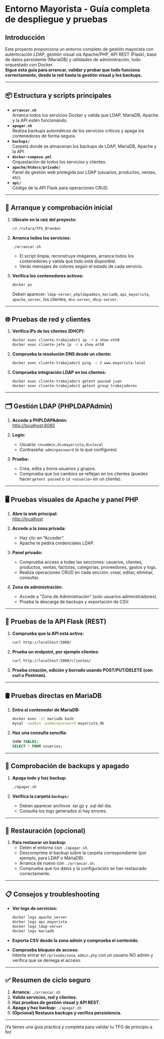 # Entorno Mayorista - Guía completa de despliegue y pruebas

## Introducción

Este proyecto proporciona un entorno completo de gestión mayorista con autenticación LDAP, gestión visual vía Apache/PHP, API REST (Flask), base de datos persistente (MariaDB) y utilidades de administración, todo orquestado con Docker.  
**Sigue esta guía para arrancar, validar y probar que todo funciona correctamente, desde la red hasta la gestión visual y los backups.**

---

## 📦 Estructura y scripts principales

- **`arrancar.sh`**  
  Arranca todos los servicios Docker y valida que LDAP, MariaDB, Apache y la API estén funcionando.
- **`apagar.sh`**  
  Realiza backups automáticos de los servicios críticos y apaga los contenedores de forma segura.
- **`backups/`**  
  Carpeta donde se almacenan los backups de LDAP, MariaDB, Apache y la API.
- **`docker-compose.yml`**  
  Orquestación de todos los servicios y clientes.
- **`apache/htdocs/privado/`**  
  Panel de gestión web protegida por LDAP (usuarios, productos, ventas, etc).
- **`api/`**  
  Código de la API Flask para operaciones CRUD.

---

## 🚀 Arranque y comprobación inicial

1. **Ubícate en la raíz del proyecto:**
   ```bash
   cd /ruta/a/TFG_Brandon
   ```

2. **Arranca todos los servicios:**
   ```bash
   ./arrancar.sh
   ```
   - El script limpia, reconstruye imágenes, arranca todos los contenedores y valida que todo está disponible.
   - Verás mensajes de colores según el estado de cada servicio.

3. **Verifica los contenedores activos:**
   ```bash
   docker ps
   ```
   Deben aparecer: `ldap-server`, `phpldapadmin`, `mariadb`, `api_mayorista`, `apache_server`, los clientes, `dns-server`, `dhcp-server`.

---

## 🌐 Pruebas de red y clientes

1. **Verifica IPs de los clientes (DHCP):**
   ```bash
   docker exec cliente-trabajador1 ip -4 a show eth0
   docker exec cliente-jefe ip -4 a show eth0
   ```

2. **Comprueba la resolución DNS desde un cliente:**
   ```bash
   docker exec cliente-trabajador1 ping -c 2 www.mayorista.local
   ```

3. **Comprueba integración LDAP en los clientes:**
   ```bash
   docker exec cliente-trabajador1 getent passwd juan
   docker exec cliente-trabajador1 getent group trabajadores
   ```

---

## 🗂️ Gestión LDAP (PHPLDAPAdmin)

1. **Accede a PHPLDAPAdmin:**  
   [http://localhost:8080](http://localhost:8080)

2. **Login:**  
   - Usuario: `cn=admin,dc=mayorista,dc=local`
   - Contraseña: `adminpassword` (o la que configures)

3. **Prueba:**  
   - Crea, edita y borra usuarios y grupos.
   - Comprueba que los cambios se reflejan en los clientes (puedes hacer `getent passwd` o `id <usuario>` en un cliente).

---

## 🖥️ Pruebas visuales de Apache y panel PHP

1. **Abre la web principal:**  
   [http://localhost](http://localhost)

2. **Accede a la zona privada:**  
   - Haz clic en “Acceder”.
   - Apache te pedirá credenciales LDAP.

3. **Panel privado:**  
   - Comprueba acceso a todas las secciones: usuarios, clientes, productos, ventas, facturas, categorías, proveedores, gastos y logs.
   - Realiza operaciones CRUD en cada sección: crear, editar, eliminar, consultar.

4. **Zona de administración:**  
   - Accede a “Zona de Administración” (solo usuarios administradores).
   - Prueba la descarga de backups y exportación de CSV.

---

## 🔗 Pruebas de la API Flask (REST)

1. **Comprueba que la API está activa:**
   ```bash
   curl http://localhost:5000/
   ```

2. **Prueba un endpoint, por ejemplo clientes:**
   ```bash
   curl http://localhost:5000/clientes/
   ```

3. **Prueba creación, edición y borrado usando POST/PUT/DELETE (con curl o Postman).**

---

## 🛢️ Pruebas directas en MariaDB

1. **Entra al contenedor de MariaDB:**
   ```bash
   docker exec -it mariadb bash
   mysql -uadmin -padminpassword mayorista_db
   ```

2. **Haz una consulta sencilla:**
   ```sql
   SHOW TABLES;
   SELECT * FROM usuarios;
   ```

---

## 💾 Comprobación de backups y apagado

1. **Apaga todo y haz backup:**
   ```bash
   ./apagar.sh
   ```

2. **Verifica la carpeta `backups/`**  
   - Deben aparecer archivos .tar.gz y .sql del día.
   - Consulta los logs generados si hay errores.

---

## 🔄 Restauración (opcional)

1. **Para restaurar un backup:**
   - Detén el entorno con `./apagar.sh`.
   - Descomprime el backup sobre la carpeta correspondiente (por ejemplo, para LDAP o MariaDB).
   - Arranca de nuevo con `./arrancar.sh`.
   - Comprueba que los datos y la configuración se han restaurado correctamente.

---

## 📋 Consejos y troubleshooting

- **Ver logs de servicios:**
  ```bash
  docker logs apache_server
  docker logs api_mayorista
  docker logs ldap-server
  docker logs mariadb
  ```

- **Exporta CSV desde la zona admin y comprueba el contenido.**

- **Comprueba bloqueo de acceso:**  
  Intenta entrar en `/privado/zona_admin.php` con un usuario NO admin y verifica que se deniega el acceso.

---

## ✅ Resumen de ciclo seguro

1. **Arranca:** `./arrancar.sh`
2. **Valida servicios, red y clientes.**
3. **Haz pruebas de gestión visual y API REST.**
4. **Apaga y haz backup:** `./apagar.sh`
5. **(Opcional) Restaura backups y verifica persistencia.**

---

¡Ya tienes una guía práctica y completa para validar tu TFG de principio a fin!  
